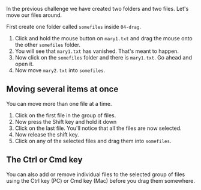 In the previous challenge we have created two folders and two files. Let's move our files around.

First create one folder called `somefiles` inside `04-drag`.

1. Click and hold the mouse button on `mary1.txt` and drag the mouse onto the other `somefiles` folder.
1. You will see that `mary1.txt` has vanished. That's meant to happen.
1. Now click on the `somefiles` folder and there is `mary1.txt`. Go ahead and open it.
1. Now move `mary2.txt`  into `somefiles`.

## Moving several items at once
You can move more than one file at a time.

1. Click on the first file in the group of files.
1. Now press the Shift key and hold it down
1. Click on the last file. You'll notice that all the files are now selected.
1. Now release the shift key.
1. Click on any of the selected files and drag them into `somefiles`.

## The Ctrl or Cmd key
You can also add or remove individual files to the selected group of files using the Ctrl key (PC) or Cmd key (Mac) before you drag them somewhere.



